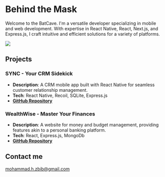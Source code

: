 # Behind the Mask

Welcome to the BatCave. I'm a versatile developer specializing in mobile and web development. With expertise in React Native, React, Next.js, and Express.js, I craft intuitive and efficient solutions for a variety of platforms. 

<p align="flex-start" >
  <a href="https://skillicons.dev">
    <img src="https://skillicons.dev/icons?i=react,js,html,css,nodejs&perline=5" />
   </a>
</p>


## Projects

### SYNC - Your CRM Sidekick

- **Description**: A CRM mobile app built with React Native for seamless customer relationship management.
- **Tech**: React Native, Recoil, SQLite, Express.js
- **[GitHub Repository](https://github.com/mhmd-zbib/sync-app)**
 
### WealthWise - Master Your Finances

- **Description**: A website for money and budget management, providing features akin to a personal banking platform.
- **Tech**: React, Express.js, MongoDb
- **[GitHub Repository](https://github.com/mhmd-zbib/wealthwise-frontend)**

 
## Contact me
mohammad.h.zbib@gmail.com


 
 
